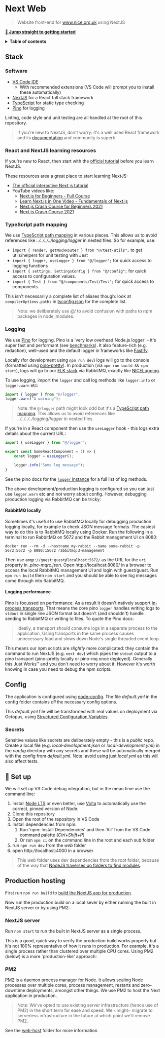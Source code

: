 # Next Web

> Website front-end for www.nice.org.uk using NextJS

[**:rocket: Jump straight to getting started**](#rocket-set-up)

<details>
<summary><strong>Table of contents</strong></summary>
<!-- START doctoc -->

- [Stack](#stack)
	- [Software](#software)
	- [React and NextJS learning resources](#react-and-nextjs-learning-resources)
	- [TypeScript path mapping](#typescript-path-mapping)
	- [Logging](#logging)
		- [RabbitMQ locally](#rabbitmq-locally)
		- [Logging performance](#logging-performance)
- [Config](#config)
	- [Secrets](#secrets)
- [:rocket: Set up](#rocket-set-up)
- [Production hosting](#production-hosting)
	- [NextJS server](#nextjs-server)
	- [PM2](#pm2)

<!-- END doctoc -->
</details>

## Stack

### Software

- [VS Code IDE](https://code.visualstudio.com/)
  - With recommended extensions (VS Code will prompt you to install these automatically)
- [NextJS](https://nextjs.org/) for a React full stack framework
- [TypeScript](https://www.typescriptlang.org/) for static type checking
- [Pino](https://getpino.io/) for logging

Linting, code style and unit testing are all handled at the root of this repository.

> If you're new to NextJS, don't worry: it's a well used React framework and its [documentation](https://nextjs.org/) and community is superb.

### React and NextJS learning resources

If you're new to React, then start with the [official tutorial](https://reactjs.org/tutorial/tutorial.html) before you learn NextJS.

These resources area a great place to start learning NextJS:

- [The official interactive Next.js tutorial](https://nextjs.org/learn)
- YouTube videos like:
  - [Next.js for Beginners - Full Course](https://www.youtube.com/watch?v=1WmNXEVia8I)
  - [Learn Next.js in One Video - Fundamentals of Next.js](https://www.youtube.com/watch?v=tt3PUvhOVzo)
  - [Next.js Crash Course for Beginners 2021](https://www.youtube.com/watch?v=MFuwkrseXVE)
  - [Next.js Crash Course 2021](https://www.youtube.com/watch?v=mTz0GXj8NN0)

### TypeScript path mapping

We use [TypeScript path mapping](https://www.typescriptlang.org/docs/handbook/module-resolution.html#path-mapping) in various places. This allows us to avoid references like _../../../../logging/logger_ in nested files. So for example, use:

- `import { render, getMockRouter } from "@/test-utils";` to get utils/helpers for unit testing with Jest
- `import { logger, useLogger } from "@/logger";` for quick access to logging functions
- `import { settings, SettingsConfig } from "@/config";` for quick access to configuration values.
- `import { Test } from "@/components/Test/Test";` for quick access to components.

This isn't necessarily a complete list of aliases though: look at `compilerOptions.paths` in [tsconfig.json](tsconfig.json) for the complete list.

> Note: we deliberately use _@/_ to avoid confusion with paths to npm packages in node_modules.

### Logging

We use [Pino](https://getpino.io/) for logging. Pino is a 'very low overhead Node.js logger' - it's super fast and performant (see [benchmarks](https://getpino.io/#/docs/benchmarks)). It also feature-rich (e.g. redaction), well-used and the default logger in frameworks like [Fastify](https://www.fastify.io/).

Locally (for development using `npm run dev`) logs will go to the console (formatted using [pino-pretty](https://github.com/pinojs/pino-pretty)). In production (via `npm run build && npm start`), logs will go to our [ELK stack](https://www.elastic.co/what-is/elk-stack) via RabbitMQ, exactly like [NICELogging](https://github.com/nice-digital/NICELogging).

To use logging, import the `logger` and call log methods like `logger.info` or `logger.warn` etc:

```js
import { logger } from "@/logger";
logger.warn("A warning");
```

> Note: the `@/logger` path might look odd but it's a [TypeScript path mapping](https://www.typescriptlang.org/docs/handbook/module-resolution.html#path-mapping). This allows us to avoid references like _../../../../logging/logger_ in nested files.

If you're in a React component then use the `useLogger` hook - this logs extra details about the current URL:

```js
import { useLogger } from "@/logger";

export const SomeReactComponent = () => {
	const logger = useLogger();

	logger.info("Some log message");
}
```

See the pino docs for the [`logger` instance](https://getpino.io/#/docs/api?id=logger) for a full list of log methods.

The above development/production logging is configured so you can just use `logger.warn` etc and not worry about config. However, debugging production logging via RabbitMQ can be tricky:

#### RabbitMQ locally

Sometimes it's useful to use RabbitMQ locally for debugging production logging locally, for example to check JSON message formats. The easiest way to do this is to RabbitMQ locally using Docker. Run the following in a terminal to run RabbitMQ on 5672 and the Rabbit management UI on 8080:

```
docker run --rm -d --hostname my-rabbit --name some-rabbit -p 5672:5672 -p 8080:15672 rabbitmq:3-management
```

Then use `amqp://guest:guest@localhost:5672/` as the URL for the `uri` property in _.pino-mqrc.json_. Open http://localhost:8080/ in a browser to access the local RabbitMQ management UI and login with guest/guest. Run `npm run build` then `npm start` and you should be able to see log messages come through into RabbitMQ.

#### Logging performance

Pino is focussed on performance. As a result it doesn't natively support [in-process transports](https://getpino.io/#/docs/transports?id=in-process-transports).  That means the core pino `logger` handles writing logs to `stdout` in single line JSON format but doesn't (and shouldn't) handle sending to RabbitMQ or writing to files. To quote the Pino docs:

> Ideally, a transport should consume logs in a separate process to the application, Using transports in the same process causes unnecessary load and slows down Node's single threaded event loop.

This means our npm scripts are _slightly_ more complicated: they contain the command to run NextJS (e.g. `next dev`) which pipes the `stdout` output to a pino transport (pino-pretty locally or pino-mq once deployed). Generally this Just Works™ and you don't need to worry about it. However it's worth knowing in case you need to debug the npm scripts.

## Config

The application is configured using [node-config](https://www.npmjs.com/package/config). The file _default.yml_ in the config folder contains _all_ the necessary config options.

This _default.yml_ file will be transformed with real values on deployment via Octopus, using [Structured Configuration Variables](https://octopus.com/docs/projects/steps/configuration-features/structured-configuration-variables-feature).

### Secrets

Sensitive values like secrets are deliberately empty - this is a *public* repo. Create a local file (e.g. _local-development.json_ or _local-development.yml_) in the _config_ directory with any secrets and these will be automatically merged with the config from _default.yml_. Note: avoid using just _local.yml_ as this will also affect tests.

## :rocket: Set up

We will set up VS Code debug integration, but in the mean time use the command line:

1. Install [Node LTS](https://nodejs.org/en/download/) or even better, use [Volta](https://volta.sh/) to automatically use the correct, pinned version of Node.
2. Clone this repository
3. Open the root of the repository in VS Code
4. Install dependencies from npm:
   1. Run 'npm: Install Dependencies' and then 'All' from the VS Code command palette (_Ctrl+Shift+P_)
   2. Or run `npm ci` on the command line in the root and each sub folder
5. run `npm run dev` from the _web_ folder
6. open http://localhost:4000 in a browser

> This _web_ folder uses dev dependencies from the root folder, because of the way that [NodeJS traverses up folders to find modules](https://nodejs.org/api/modules.html#modules_loading_from_node_modules_folders).

## Production hosting

First run `npm run build` to [build the NextJS app for production](https://nextjs.org/docs/api-reference/cli#build).

Now run the production build on a local sever by either running the built in NextJS server or by using PM2:

### NextJS server

Run `npm start` to run the built in NextJS server as a single process.

This is a good, quick way to verify the production build works properly but it's not 100% representative of how it runs in production. For example, it's a single process rather than clustered over multiple CPU cores. Using PM2 (below) is a more 'production-like' approach:

### PM2

[PM2](https://pm2.keymetrics.io/) is a daemon process manager for Node. It allows scaling Node processes over multiple cores, process management, restarts and zero-downtime deployments, amongst other things. We use PM2 to host the Next application in production.

> Note: We've opted to use existing server infrastructure (hence use of PM2) in the short term for ease and speed. We ~might~ migrate to serverless infrastructure in the future at which point we'll remove PM2.

See the [web-host](../web-host) folder for more information.
